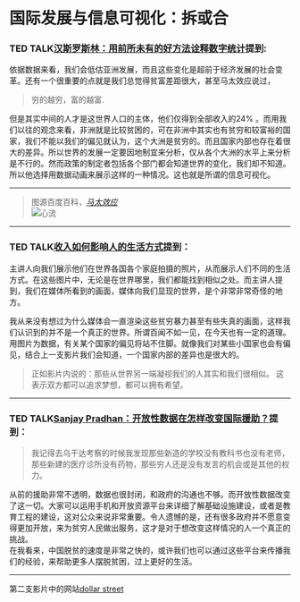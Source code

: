 # 国际发展与信息可视化：拆或合
### TED TALK[汉斯罗斯林：用前所未有的好方法诠释数字统计](https://www.ted.com/talks/hans_rosling_shows_the_best_stats_you_ve_ever_seen/transcript?&language=zh-cn#t-405000)提到:
依据数据来看，我们会低估亚洲发展，而且这些变化是超前于经济发展的社会变革。还有一个很重要的点就是我们总觉得贫富差距很大，甚至马太效应说过，
> 穷的越穷，富的越富.

但是其实中间的人才是这世界人口的主体，他们仅得到全部收入的24% 。而用我们以往的观念来看，非洲就是比较贫困的，可在非洲中其实也有贫穷和较富裕的国家，我们不能以我们的偏见就认为，这个大洲是贫穷的。而且国家内部也存在着很大的差异。所以世界的发展一定要因地制宜来分析，仅从各个大洲的水平上来分析是不行的。然而政策的制定者包括各个部门都会知道世界的变化，我们却不知道。所以他选择用数据动画来展示这样的一种情况。这也就是所谓的信息可视化。
****


> 图源百度百科，*[马太效应](https://baike.baidu.com/item/%E9%A9%AC%E5%A4%AA%E6%95%88%E5%BA%94/70100?fr=aladdin)*     
> ![心流](https://gss3.bdstatic.com/7Po3dSag_xI4khGkpoWK1HF6hhy/baike/c0%3Dbaike180%2C5%2C5%2C180%2C60/sign=d8f68d58aaec08fa320d1bf538875608/d52a2834349b033b7440d53d1fce36d3d439bd08.jpg)  


******


### TED TALK[收入如何影响人的生活方式](https://www.ted.com/talks/anna_rosling_ronnlund_see_how_the_rest_of_the_world_lives_organized_by_income?&language=zh-cn)提到：  
主讲人向我们展示他们在世界各国各个家庭拍摄的照片，从而展示人们不同的生活方式。在这些图片中，无论是在世界哪里，我们都能找到相似之处。而主讲人提到，我们在媒体所看到的画面，媒体向我们显现的世界，是个非常非常奇怪的地方。  

我从来没有想过为什么媒体会一直渲染这些贫穷暴力甚至有些失真的画面，这样我们认识到的并不是一个真正的世界。所谓百闻不如一见，在今天也有一定的道理。用图片为数据，有关某个国家的偏见将站不住脚。就像我们对某些小国家也会有偏见，结合上一支影片我们会知道，一个国家内部的差异也是很大的。  
> 正如影片内说的：那些从世界另一端凝视我们的人其实和我们很相似。 这表示双方都可以追求梦想，都可以拥有希望。 



****

### TED TALK[Sanjay Pradhan：开放性数据在怎样改变国际援助？](https://www.ted.com/talks/sanjay_pradhan_how_open_data_is_changing_international_aid?language=zh-cn)提到：  
> 我记得去乌干达考察的时候我发现那些新造的学校没有教科书也没有老师，那些新建的医疗诊所没有药物，那些穷人还是没有发言的机会或是其他的权力。  

从前的援助非常不透明，数据也很封闭，和政府的沟通也不够。而开放性数据改变了这一切。大家可以运用手机和开放资源平台来详细了解基础设施建设，或者是教育工程的建设，这对公众来说非常重要。令人遗憾的是，还有很多政府并不愿意变得更加开放，来为贫穷人民做出服务，这才是对于想改变这样情况的人一个真正的挑战。  
在我看来，中国脱贫的速度是非常之快的，或许我们也可以通过这些平台来传播我们的经验，来帮助更多人摆脱贫困，过上更好的生活。




*****


第二支影片中的网站[dollar street](https://www.gapminder.org/dollar-street/matrix)

